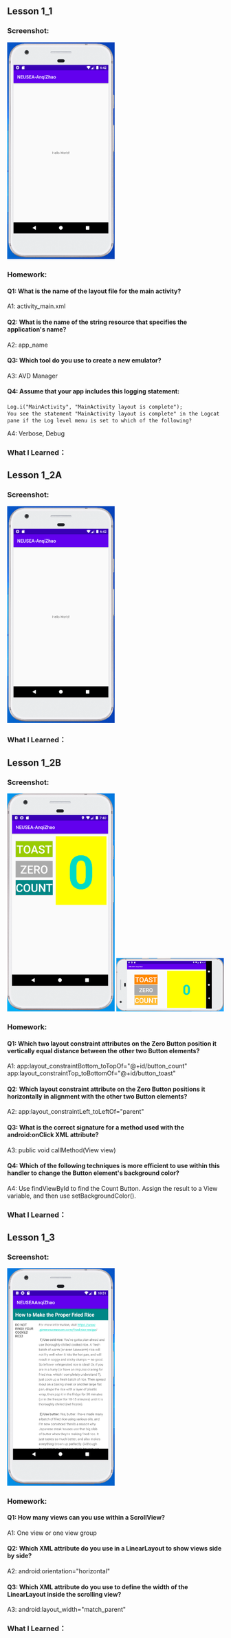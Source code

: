 ## Lesson 1_1

### Screenshot:
<img src="https://github.com/anqizhao1024/cs5520project/blob/gh-pages/_pics/lesson1_1_screenshot.png" alt="Oops" width="250"/>

### Homework:
 #### Q1: What is the name of the layout file for the main activity?
 A1: activity_main.xml
 #### Q2: What is the name of the string resource that specifies the application's name?
 A2: app_name
 #### Q3: Which tool do you use to create a new emulator?
 A3: AVD Manager
 #### Q4: Assume that your app includes this logging statement: 
	Log.i("MainActivity", "MainActivity layout is complete");
	You see the statement "MainActivity layout is complete" in the Logcat pane if the Log level menu is set to which of the following? 
 A4: Verbose, Debug
### What I Learned：


## Lesson 1_2A

### Screenshot:
<img src="https://github.com/anqizhao1024/cs5520project/blob/0a01b90900cbd9e7479d400a45975aa2c04510d5/_pics/lesson1_1_screenshot.png" alt="Oops" width="250"/>

### What I Learned：

## Lesson 1_2B

### Screenshot:
<img src="https://github.com/anqizhao1024/cs5520project/blob/gh-pages/_pics/Lesson1_2B_screenshot_01.PNG" alt="Oops" width="250"/>
<img src="https://github.com/anqizhao1024/cs5520project/blob/gh-pages/_pics/Lesson1_2B_screenshot_03.PNG" alt="Oops" width="250"/>

### Homework:
 #### Q1: Which two layout constraint attributes on the Zero Button position it vertically equal distance between the other two Button elements? 
 A1: app:layout_constraintBottom_toTopOf="@+id/button_count"
	app:layout_constraintTop_toBottomOf="@+id/button_toast"
 #### Q2: Which layout constraint attribute on the Zero Button positions it horizontally in alignment with the other two Button elements?
 A2: app:layout_constraintLeft_toLeftOf="parent"
 #### Q3: What is the correct signature for a method used with the android:onClick XML attribute?
 A3: public void callMethod(View view)
 #### Q4: Which of the following techniques is more efficient to use within this handler to change the Button element's background color? 
 A4: Use findViewById to find the Count Button. Assign the result to a View variable, and then use setBackgroundColor().
 
### What I Learned：

## Lesson 1_3

### Screenshot:
<img src="https://github.com/anqizhao1024/cs5520project/blob/gh-pages/_pics/Lesson1_3_screenshot.PNG" alt="Oops" width="250"/>

### Homework:
 #### Q1: How many views can you use within a ScrollView?
 A1: One view or one view group
 #### Q2: Which XML attribute do you use in a LinearLayout to show views side by side?
 A2: android:orientation="horizontal"
 #### Q3: Which XML attribute do you use to define the width of the LinearLayout inside the scrolling view? 
 A3: android:layout_width="match_parent"

### What I Learned：
